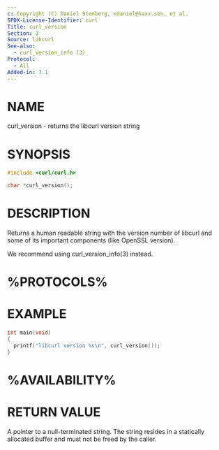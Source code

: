 ```yaml
---
c: Copyright (C) Daniel Stenberg, <daniel@haxx.se>, et al.
SPDX-License-Identifier: curl
Title: curl_version
Section: 3
Source: libcurl
See-also:
  - curl_version_info (3)
Protocol:
  - All
Added-in: 7.1
---
```


# NAME

curl_version - returns the libcurl version string

# SYNOPSIS

~~~c
#include <curl/curl.h>

char *curl_version();
~~~

# DESCRIPTION

Returns a human readable string with the version number of libcurl and some of
its important components (like OpenSSL version).

We recommend using curl_version_info(3) instead.

# %PROTOCOLS%

# EXAMPLE

~~~c
int main(void)
{
  printf("libcurl version %s\n", curl_version());
}
~~~

# %AVAILABILITY%

# RETURN VALUE

A pointer to a null-terminated string. The string resides in a statically
allocated buffer and must not be freed by the caller.
